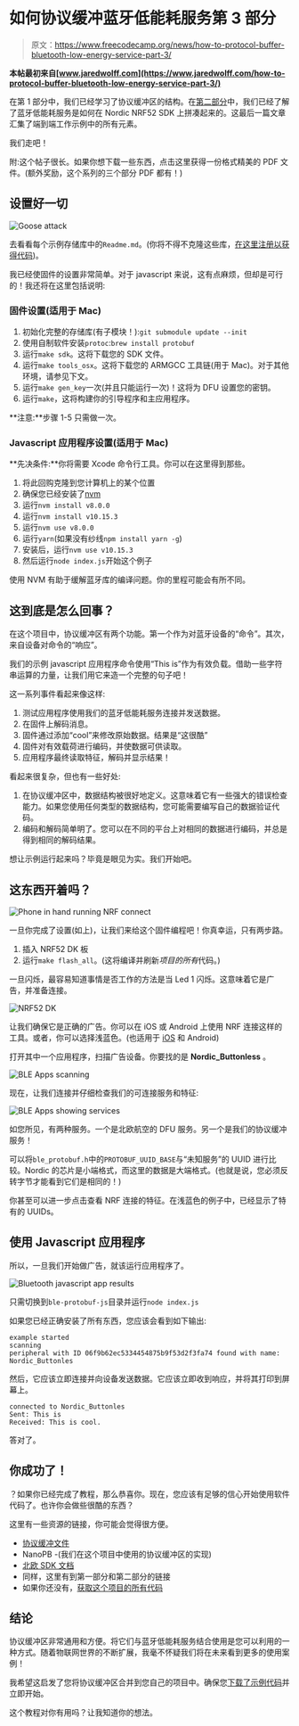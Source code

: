 # 如何协议缓冲蓝牙低能耗服务第 3 部分

> 原文：<https://www.freecodecamp.org/news/how-to-protocol-buffer-bluetooth-low-energy-service-part-3/>

**本帖最初来自[www.jaredwolff.com](https://www.jaredwolff.com/how-to-protocol-buffer-bluetooth-low-energy-service-part-3/)**

在第 1 部分中，我们已经学习了协议缓冲区的结构。在[第二部分](https://www.jaredwolff.com/how-to-protocol-buffer-bluetooth-low-energy-service-part-2)中，我们已经了解了蓝牙低能耗服务是如何在 Nordic NRF52 SDK 上拼凑起来的。这最后一篇文章汇集了端到端工作示例中的所有元素。

我们走吧！

附:这个帖子很长。如果你想下载一些东西，点击这里获得一份格式精美的 PDF 文件。(额外奖励，这个系列的三个部分 PDF 都有！)

## 设置好一切

![Goose attack](img/18336c4172e94832f4a7b488c3d3dd4b.png)

去看看每个示例存储库中的`Readme.md`。(你将不得不克隆这些库，[在这里注册以获得代码](https://www.jaredwolff.com/files/protobuf))。

我已经使固件的设置非常简单。对于 javascript 来说，这有点麻烦，但却是可行的！我还将在这里包括说明:

### 固件设置(适用于 Mac)

1.  初始化完整的存储库(有子模块！):`git submodule update --init`
2.  使用自制软件安装`protoc`:`brew install protobuf`
3.  运行`make sdk`。这将下载您的 SDK 文件。
4.  运行`make tools_osx`。这将下载您的 ARMGCC 工具链(用于 Mac)。对于其他环境，请参见下文。
5.  运行`make gen_key`一次(并且只能运行一次)！这将为 DFU 设置您的密钥。
6.  运行`make`，这将构建你的引导程序和主应用程序。

**注意:**步骤 1-5 只需做一次。

### Javascript 应用程序设置(适用于 Mac)

**先决条件:**你将需要 Xcode 命令行工具。你可以在这里得到那些。

1.  将此回购克隆到您计算机上的某个位置
2.  确保您已经安装了[nvm](https://github.com/nvm-sh/nvm/blob/master/README.md)
3.  运行`nvm install v8.0.0`
4.  运行`nvm install v10.15.3`
5.  运行`nvm use v8.0.0`
6.  运行`yarn`(如果没有纱线`npm install yarn -g`)
7.  安装后，运行`nvm use v10.15.3`
8.  然后运行`node index.js`开始这个例子

使用 NVM 有助于缓解蓝牙库的编译问题。你的里程可能会有所不同。

## 这到底是怎么回事？

在这个项目中，协议缓冲区有两个功能。第一个作为对蓝牙设备的“命令”。其次，来自设备对命令的“响应”。

我们的示例 javascript 应用程序命令使用“This is”作为有效负载。借助一些字符串运算的力量，让我们用它来造一个完整的句子吧！

这一系列事件看起来像这样:

1.  测试应用程序使用我们的蓝牙低能耗服务连接并发送数据。
2.  在固件上解码消息。
3.  固件通过添加“cool”来修改原始数据。结果是“这很酷”
4.  固件对有效载荷进行编码，并使数据可供读取。
5.  应用程序最终读取特征，解码并显示结果！

看起来很复杂，但也有一些好处:

1.  在协议缓冲区中，数据结构被很好地定义。这意味着它有一些强大的错误检查能力。如果您使用任何类型的数据结构，您可能需要编写自己的数据验证代码。
2.  编码和解码简单明了。您可以在不同的平台上对相同的数据进行编码，并总是得到相同的解码结果。

想让示例运行起来吗？毕竟是眼见为实。我们开始吧。

## 这东西开着吗？

![Phone in hand running NRF connect](img/80ce7ebbea8baa99fa528d5659380baa.png)

一旦你完成了设置(如上)，让我们来给这个固件编程吧！你真幸运，只有两步路。

1.  插入 NRF52 DK 板
2.  运行`make flash_all`。(这将编译并刷新*项目的所有*代码。)

一旦闪烁，最容易知道事情是否工作的方法是当 Led 1 闪烁。这意味着它是广告，并准备连接。

![NRF52 DK](img/fa8b7dca008c993edf3a54d69f65c37c.png)

让我们确保它是正确的广告。你可以在 iOS 或 Android 上使用 NRF 连接这样的工具。或者，你可以选择浅蓝色。(也适用于 [iOS](https://apps.apple.com/ru/app/lightblue-explorer/id557428110?l=en) 和 Android)

打开其中一个应用程序，扫描广告设备。你要找的是 **Nordic_Buttonless** 。

![BLE Apps scanning](img/4e91890f73a824594a14f1f56ce1b683.png)

现在，让我们连接并仔细检查我们的可连接服务和特征:

![BLE Apps showing services](img/b4941b8f7b30fae916a6b3c17d31f2de.png)

如您所见，有两种服务。一个是北欧航空的 DFU 服务。另一个是我们的协议缓冲服务！

可以将`ble_protobuf.h`中的`PROTOBUF_UUID_BASE`与“未知服务”的 UUID 进行比较。Nordic 的芯片是小端格式，而这里的数据是大端格式。(也就是说，您必须反转字节才能看到它们是相同的！)

你甚至可以进一步点击查看 NRF 连接的特征。在浅蓝色的例子中，已经显示了特有的 UUIDs。

## 使用 Javascript 应用程序

所以，一旦我们开始做广告，就该运行应用程序了。

![Bluetooth javascript app results](img/8fde4fae281c766287bf5d2114ca3641.png)

只需切换到`ble-protobuf-js`目录并运行`node index.js`

如果您已经正确安装了所有东西，您应该会看到如下输出:

```
example started
scanning
peripheral with ID 06f9b62ec5334454875b9f53d2f3fa74 found with name: Nordic_Buttonles 
```

然后，它应该立即连接并向设备发送数据。它应该立即收到响应，并将其打印到屏幕上。

```
connected to Nordic_Buttonles
Sent: This is
Received: This is cool. 
```

答对了。

## 你成功了！

？如果你已经完成了教程，那么恭喜你。现在，您应该有足够的信心开始使用软件代码了。也许你会做些很酷的东西？

这里有一些资源的链接，你可能会觉得很方便。

*   [协议缓冲文件](https://developers.google.com/protocol-buffers)
*   NanoPB -(我们在这个项目中使用的协议缓冲区的实现)
*   [北欧 SDK 文档](https://www.nordicsemi.com/DocLib/Content/SDK_Doc/nRF5_SDK/v15-2-0/index)
*   同样，这里有到第一部分和第二部分的链接
*   如果你还没有，[获取这个项目的所有代码](https://www.jaredwolff.com/files/protobuf)

## 结论

协议缓冲区非常通用和方便。将它们与蓝牙低能耗服务结合使用是您可以利用的一种方式。随着物联网世界的不断扩展，我毫不怀疑我们将在未来看到更多的使用案例！

我希望这启发了您将协议缓冲区合并到您自己的项目中。确保您[下载了示例代码](https://www.jaredwolff.com/files/protobuf)并立即开始。

这个教程对你有用吗？让我知道你的想法。